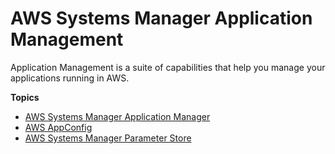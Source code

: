 # AWS Systems Manager Application Management<a name="systems-manager-application-management"></a>

Application Management is a suite of capabilities that help you manage your applications running in AWS\.

**Topics**
+ [AWS Systems Manager Application Manager](application-manager.md)
+ [AWS AppConfig](appconfig.md)
+ [AWS Systems Manager Parameter Store](systems-manager-parameter-store.md)